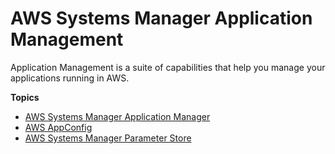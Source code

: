 # AWS Systems Manager Application Management<a name="systems-manager-application-management"></a>

Application Management is a suite of capabilities that help you manage your applications running in AWS\.

**Topics**
+ [AWS Systems Manager Application Manager](application-manager.md)
+ [AWS AppConfig](appconfig.md)
+ [AWS Systems Manager Parameter Store](systems-manager-parameter-store.md)